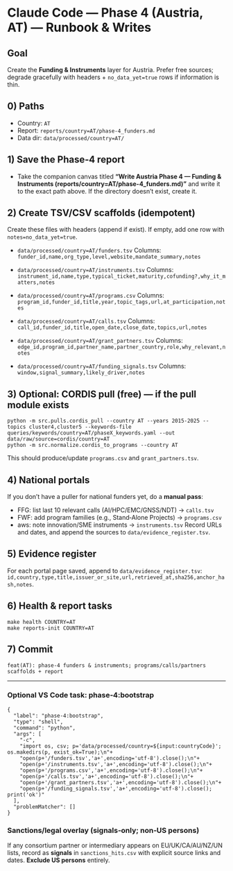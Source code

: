 # Claude Code — Phase 4 (Austria, AT) — Runbook & Writes

## Goal
Create the **Funding & Instruments** layer for Austria. Prefer free sources; degrade gracefully with headers + `no_data_yet=true` rows if information is thin.

## 0) Paths
- Country: `AT`
- Report: `reports/country=AT/phase-4_funders.md`
- Data dir: `data/processed/country=AT/`

## 1) Save the Phase‑4 report
- Take the companion canvas titled **“Write Austria Phase 4 — Funding & Instruments (reports/country=AT/phase-4_funders.md)”** and write it to the exact path above. If the directory doesn’t exist, create it.

## 2) Create TSV/CSV scaffolds (idempotent)
Create these files with headers (append if exist). If empty, add one row with `notes=no_data_yet=true`.

- `data/processed/country=AT/funders.tsv`
  Columns: `funder_id,name,org_type,level,website,mandate_summary,notes`

- `data/processed/country=AT/instruments.tsv`
  Columns: `instrument_id,name,type,typical_ticket,maturity,cofunding?,why_it_matters,notes`

- `data/processed/country=AT/programs.csv`
  Columns: `program_id,funder_id,title,year,topic_tags,url,at_participation,notes`

- `data/processed/country=AT/calls.tsv`
  Columns: `call_id,funder_id,title,open_date,close_date,topics,url,notes`

- `data/processed/country=AT/grant_partners.tsv`
  Columns: `edge_id,program_id,partner_name,partner_country,role,why_relevant,notes`

- `data/processed/country=AT/funding_signals.tsv`
  Columns: `window,signal_summary,likely_driver,notes`

## 3) Optional: CORDIS pull (free) — if the pull module exists
```
python -m src.pulls.cordis_pull --country AT --years 2015-2025 --topics cluster4,cluster5 --keywords-file queries/keywords/country=AT/phaseX_keywords.yaml --out data/raw/source=cordis/country=AT
python -m src.normalize.cordis_to_programs --country AT
```
This should produce/update `programs.csv` and `grant_partners.tsv`.

## 4) National portals
If you don’t have a puller for national funders yet, do a **manual pass**:
- FFG: list last 10 relevant calls (AI/HPC/EMC/GNSS/NDT) → `calls.tsv`
- FWF: add program families (e.g., Stand‑Alone Projects) → `programs.csv`
- aws: note innovation/SME instruments → `instruments.tsv`
Record URLs and dates, and append the sources to `data/evidence_register.tsv`.

## 5) Evidence register
For each portal page saved, append to `data/evidence_register.tsv`:
`id,country,type,title,issuer_or_site,url,retrieved_at,sha256,anchor_hash,notes`.

## 6) Health & report tasks
```
make health COUNTRY=AT
make reports-init COUNTRY=AT
```

## 7) Commit
`feat(AT): phase‑4 funders & instruments; programs/calls/partners scaffolds + report`

---

### Optional VS Code task: phase‑4:bootstrap
```jsonc
{
  "label": "phase-4:bootstrap",
  "type": "shell",
  "command": "python",
  "args": [
    "-c",
    "import os, csv; p='data/processed/country=${input:countryCode}'; os.makedirs(p, exist_ok=True);\n"+
    "open(p+'/funders.tsv','a+',encoding='utf-8').close();\n"+
    "open(p+'/instruments.tsv','a+',encoding='utf-8').close();\n"+
    "open(p+'/programs.csv','a+',encoding='utf-8').close();\n"+
    "open(p+'/calls.tsv','a+',encoding='utf-8').close();\n"+
    "open(p+'/grant_partners.tsv','a+',encoding='utf-8').close();\n"+
    "open(p+'/funding_signals.tsv','a+',encoding='utf-8').close(); print('ok')"
  ],
  "problemMatcher": []
}
```

### Sanctions/legal overlay (signals‑only; **non‑US persons**)
If any consortium partner or intermediary appears on EU/UK/CA/AU/NZ/UN lists, record as **signals** in `sanctions_hits.csv` with explicit source links and dates. **Exclude US persons** entirely.
